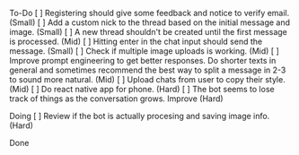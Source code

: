 To-Do
[ ] Registering should give some feedback and notice to verify email. (Small)
[ ] Add a custom nick to the thread based on the initial message and image. (Small)
[ ] A new thread shouldn't be created until the first message is processed. (Mid)
[ ] Hitting enter in the chat input should send the message. (Small)
[ ] Check if multiple image uploads is working. (Mid)
[ ] Improve prompt engineering to get better responses. Do shorter texts in general and sometimes recommend the best way to split a message in 2-3 to sound more natural. (Mid)
[ ] Upload chats from user to copy their style. (Mid)
[ ] Do react native app for phone. (Hard)
[ ] The bot seems to lose track of things as the conversation grows. Improve (Hard)

Doing
[ ] Review if the bot is actually procesing and saving image info. (Hard)

Done